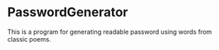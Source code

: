 # PasswordGenerator
This is a program for generating readable password using words from classic poems.
